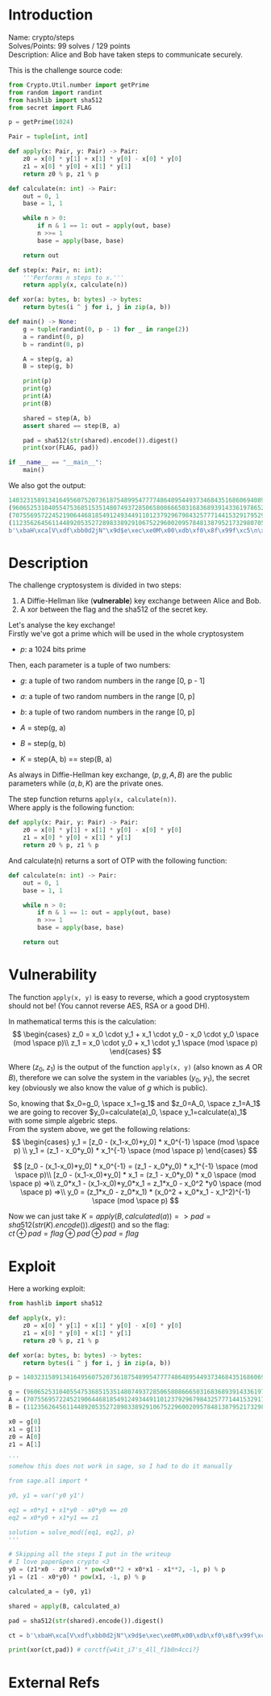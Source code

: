 # Introduction
Name: crypto/steps\
Solves/Points: 99 solves / 129 points\
Description: Alice and Bob have taken steps to communicate securely.

This is the challenge source code:
```py
from Crypto.Util.number import getPrime
from random import randint
from hashlib import sha512
from secret import FLAG

p = getPrime(1024)

Pair = tuple[int, int]

def apply(x: Pair, y: Pair) -> Pair:
    z0 = x[0] * y[1] + x[1] * y[0] - x[0] * y[0]
    z1 = x[0] * y[0] + x[1] * y[1]
    return z0 % p, z1 % p

def calculate(n: int) -> Pair:
    out = 0, 1
    base = 1, 1

    while n > 0:
        if n & 1 == 1: out = apply(out, base)
        n >>= 1
        base = apply(base, base)

    return out

def step(x: Pair, n: int):
    '''Performs n steps to x.'''
    return apply(x, calculate(n))

def xor(a: bytes, b: bytes) -> bytes:
    return bytes(i ^ j for i, j in zip(a, b))

def main() -> None:
    g = tuple(randint(0, p - 1) for _ in range(2))
    a = randint(0, p)
    b = randint(0, p)

    A = step(g, a)
    B = step(g, b)

    print(p)
    print(g)
    print(A)
    print(B)

    shared = step(A, b)
    assert shared == step(B, a)

    pad = sha512(str(shared).encode()).digest()
    print(xor(FLAG, pad))

if __name__ == "__main__":
    main()
```
We also got the output:
```py
140323158913416495607520736187548995477774864895449373468435168606940894555091715325755245563618777520381345121826124291879072024129139794758353829170487152290036863771427918014687523291663877491666410660298255515196964873944928956895167652588843616727666115196647426152811435167407394960435891152283442366721
(96065253104055475368515351480749372850658086665031683689391433619786525841252022013348418216780129963411710917302022475212035579772549622047772413277044476931991100469638284113901919733675144788049607999711496364391389612383885735460390196619821411998848060208912802838145365054170790882835846039461477718592, 99241616571709523646659145402511086659276737895777010655080069795289409091105858433710404513588065826008320709508748555232998727290258965620812790826701703542423766306117851146140634247906095481346444357123297761881438234083584836393572339820023598801127329326758926529813665950889866710376403818615042210724)
(70755695722452190644681854912493449110123792967984325777144153291795297730471865203878351550134745747839905472832417565386100721034554991782211134122667955909129461935072670637104557733518048519759925441567454988894610693095988261459294358350906447578625319131211019007537053689563772428590632011546870587548, 67209626648557152207459211543890871397518255584981755641031188457446084495247511864090204533159666638951190009379067537952490757956859052998865712873197974689323985952177932343928382624951392835548222455898153557185369330197085287972647654361464363270469055087587755117442462138962625643131163131541853061105)
(112356264561144892053527289833892910675229600209578481387952173298070535545532140474473984252645999236867287593260325203405225799985387664655169620807429202440801811880698414710903311724048492305357174522756960623684589130082192061927190750200168319419891243856185874901350055033712921163239281745750477183871, 53362886892304808290625786352337191943295467155122569556336867663859530697649464591551819415844644455424276970213068575695727349121464360678240605137740996864232092508175716627306324344248722088013523622985501843963007084915323781694266339448976475002289825133821073110606693351553820493128680615728977879615)
b'\xbaH\xca[V\xdf\xbb0d2jN"\x9d$e\xec\xe0M\x00\xdb\xf0\x8f\x99f\xc5\n\x8a\xc2h\xa7\xa7'
```

# Description
The challenge cryptosystem is divided in two steps:
1. A Diffie-Hellman like (**vulnerable**) key exchange between Alice and Bob.
2. A xor between the flag and the sha512 of the secret key.

Let's analyse the key exchange!\
Firstly we've got a prime which will be used in the whole cryptosystem
- $p$: a 1024 bits prime

Then, each parameter is a tuple of two numbers:
- $g$: a tuple of two random numbers in the range [0, p - 1]
- $a$: a tuple of two random numbers in the range [0, p]
- $b$: a tuple of two random numbers in the range [0, p]

- $A$ = step(g, a)
- $B$ = step(g, b)
- $K$ = step(A, b) == step(B, a)

As always in Diffie-Hellman key exchange, $(p, g, A, B)$ are the public parameters while $(a, b, K)$ are the private ones.

The step function returns `apply(x, calculate(n))`.\
Where apply is the following function:
```py
def apply(x: Pair, y: Pair) -> Pair:
    z0 = x[0] * y[1] + x[1] * y[0] - x[0] * y[0]
    z1 = x[0] * y[0] + x[1] * y[1]
    return z0 % p, z1 % p
```
And calculate(n) returns a sort of OTP with the following function:
```py
def calculate(n: int) -> Pair:
    out = 0, 1
    base = 1, 1

    while n > 0:
        if n & 1 == 1: out = apply(out, base)
        n >>= 1
        base = apply(base, base)

    return out
```

# Vulnerability
The function `apply(x, y)` is easy to reverse, which a good cryptosystem should not be! (You cannot reverse AES, RSA or a good DH).

In mathematical terms this is the calculation:
$$ \begin{cases}
z_0 = x_0 \cdot y_1 + x_1 \cdot y_0 - x_0 \cdot y_0 \space (mod \space p)\\
z_1 = x_0 \cdot y_0 + x_1 \cdot y_1 \space (mod \space p)
\end{cases} $$

Where ($z_0$, $z_1$) is the output of the function `apply(x, y)` (also known as $A$ OR $B$), therefore we can solve the system in the variables ($y_0$, $y_1$), the secret key (obviously we also know the value of $g$ which is public).

So, knowing that $x_0=g_0, \space x_1=g_1$ and $z_0=A_0, \space z_1=A_1$ we are going to recover $y_0=calculate(a)_0, \space y_1=calculate(a)_1$ with some simple algebric steps.\
From the system above, we get the following relations:
$$ \begin{cases}
y_1 = [z_0 - (x_1-x_0)*y_0] * x_0^{-1} \space (mod \space p) \\
y_1 = (z_1 - x_0*y_0) * x_1^{-1} \space (mod \space p)
\end{cases} $$

$$
[z_0 - (x_1-x_0)*y_0] * x_0^{-1} = (z_1 - x_0*y_0) * x_1^{-1} \space (mod \space p)\\
[z_0 - (x_1-x_0)*y_0] * x_1 = (z_1 - x_0*y_0) * x_0 \space (mod \space p) =>\\
z_0*x_1 - (x_1-x_0)*y_0*x_1 = z_1*x_0 - x_0^2 *y0 \space (mod \space p) =>\\
y_0 = (z_1*x_0 - z_0*x_1) * (x_0^2 + x_0*x_1 - x_1^2)^{-1} \space (mod \space p)
$$

Now we can just take $K=apply(B, calculated(a)) => pad = sha512(str(K).encode()).digest()$ and so the flag:\
$ct \oplus pad=flag \oplus pad \oplus pad=flag$

# Exploit
Here a working exploit:
```py
from hashlib import sha512

def apply(x, y):
    z0 = x[0] * y[1] + x[1] * y[0] - x[0] * y[0]
    z1 = x[0] * y[0] + x[1] * y[1]
    return z0 % p, z1 % p

def xor(a: bytes, b: bytes) -> bytes:
    return bytes(i ^ j for i, j in zip(a, b))

p = 140323158913416495607520736187548995477774864895449373468435168606940894555091715325755245563618777520381345121826124291879072024129139794758353829170487152290036863771427918014687523291663877491666410660298255515196964873944928956895167652588843616727666115196647426152811435167407394960435891152283442366721

g = (96065253104055475368515351480749372850658086665031683689391433619786525841252022013348418216780129963411710917302022475212035579772549622047772413277044476931991100469638284113901919733675144788049607999711496364391389612383885735460390196619821411998848060208912802838145365054170790882835846039461477718592, 99241616571709523646659145402511086659276737895777010655080069795289409091105858433710404513588065826008320709508748555232998727290258965620812790826701703542423766306117851146140634247906095481346444357123297761881438234083584836393572339820023598801127329326758926529813665950889866710376403818615042210724)
A = (70755695722452190644681854912493449110123792967984325777144153291795297730471865203878351550134745747839905472832417565386100721034554991782211134122667955909129461935072670637104557733518048519759925441567454988894610693095988261459294358350906447578625319131211019007537053689563772428590632011546870587548, 67209626648557152207459211543890871397518255584981755641031188457446084495247511864090204533159666638951190009379067537952490757956859052998865712873197974689323985952177932343928382624951392835548222455898153557185369330197085287972647654361464363270469055087587755117442462138962625643131163131541853061105)
B = (112356264561144892053527289833892910675229600209578481387952173298070535545532140474473984252645999236867287593260325203405225799985387664655169620807429202440801811880698414710903311724048492305357174522756960623684589130082192061927190750200168319419891243856185874901350055033712921163239281745750477183871, 53362886892304808290625786352337191943295467155122569556336867663859530697649464591551819415844644455424276970213068575695727349121464360678240605137740996864232092508175716627306324344248722088013523622985501843963007084915323781694266339448976475002289825133821073110606693351553820493128680615728977879615)

x0 = g[0]
x1 = g[1]
z0 = A[0]
z1 = A[1]

'''
somehow this does not work in sage, so I had to do it manually

from sage.all import *

y0, y1 = var('y0 y1')

eq1 = x0*y1 + x1*y0 - x0*y0 == z0
eq2 = x0*y0 + x1*y1 == z1

solution = solve_mod([eq1, eq2], p)
'''

# Skipping all the steps I put in the writeup
# I love paper&pen crypto <3
y0 = (z1*x0 - z0*x1) * pow(x0**2 + x0*x1 - x1**2, -1, p) % p
y1 = (z1 - x0*y0) * pow(x1, -1, p) % p

calculated_a = (y0, y1)

shared = apply(B, calculated_a)

pad = sha512(str(shared).encode()).digest()

ct = b'\xbaH\xca[V\xdf\xbb0d2jN"\x9d$e\xec\xe0M\x00\xdb\xf0\x8f\x99f\xc5\n\x8a\xc2h\xa7\xa7'

print(xor(ct,pad)) # corctf{w4it_i7's_4ll_f1b0n4cci?}
```

# External Refs